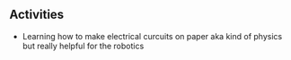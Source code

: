 ## Activities
- Learning how to make electrical curcuits on paper aka kind of physics but really helpful for the robotics
